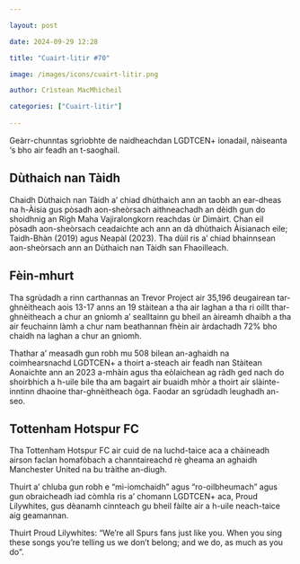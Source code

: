 ```yaml
---

layout: post

date: 2024-09-29 12:28

title: "Cuairt-litir #70"

image: /images/icons/cuairt-litir.png

author: Crìstean MacMhìcheil

categories: ["Cuairt-litir"]
  
---
```


Geàrr-chunntas sgrìobhte de naidheachdan LGDTCEN+ ionadail, nàiseanta ‘s bho air feadh an t-saoghail.

## Dùthaich nan Tàidh

Chaidh Dùthaich nan Tàidh a’ chiad dhùthaich ann an taobh an ear-dheas na h-Àisia gus pòsadh aon-sheòrsach aithneachadh an dèidh gun do shoidhnig an Rìgh Maha Vajiralongkorn reachdas ùr Dimàirt. Chan eil pòsadh aon-sheòrsach ceadaichte ach ann an dà dhùthaich Àisianach eile; Taidh-Bhàn (2019) agus Neapàl (2023). Tha dùil ris a’ chiad bhainnsean aon-sheòrsach ann an Dùthaich nan Tàidh san Fhaoilleach.

## Fèin-mhurt

Tha sgrùdadh a rinn carthannas an Trevor Project air 35,196 deugairean tar-ghnèitheach aois 13-17 anns an 19 stàitean a tha air laghan a tha ri oillt thar-ghnèitheach a chur an gnìomh a’ sealltainn gu bheil an àireamh dhaibh a tha air feuchainn làmh a chur nam beathannan fhèin air àrdachadh 72% bho chaidh na laghan a chur an gnìomh.

Thathar a’ measadh gun robh mu 508 bilean an-aghaidh na coimhearsnachd LGDTCEN+ a thoirt a-steach air feadh nan Stàitean Aonaichte ann an 2023 a-mhàin agus tha eòlaichean ag ràdh ged nach do shoirbhich a h-uile bile tha am bagairt air buaidh mhòr a thoirt air slàinte-inntinn dhaoine thar-ghnèitheach òga.
Faodar an sgrùdadh leughadh an-seo.

## Tottenham Hotspur FC

Tha Tottenham Hotspur FC air cuid de na luchd-taice aca a chàineadh airson faclan homafòbach a channtaireachd rè gheama an aghaidh Manchester United na bu tràithe an-diugh.

Thuirt a’ chluba gun robh e “mì-iomchaidh” agus “ro-oilbheumach” agus gun obraicheadh iad còmhla ris a’ chomann LGDTCEN+ aca, Proud Lilywhites, gus dèanamh cinnteach gu bheil fàilte air a h-uile neach-taice aig geamannan.

Thuirt Proud Lilywhites: “We’re all Spurs fans just like you. When you sing these songs you’re telling us we don’t belong; and we do, as much as you do”.